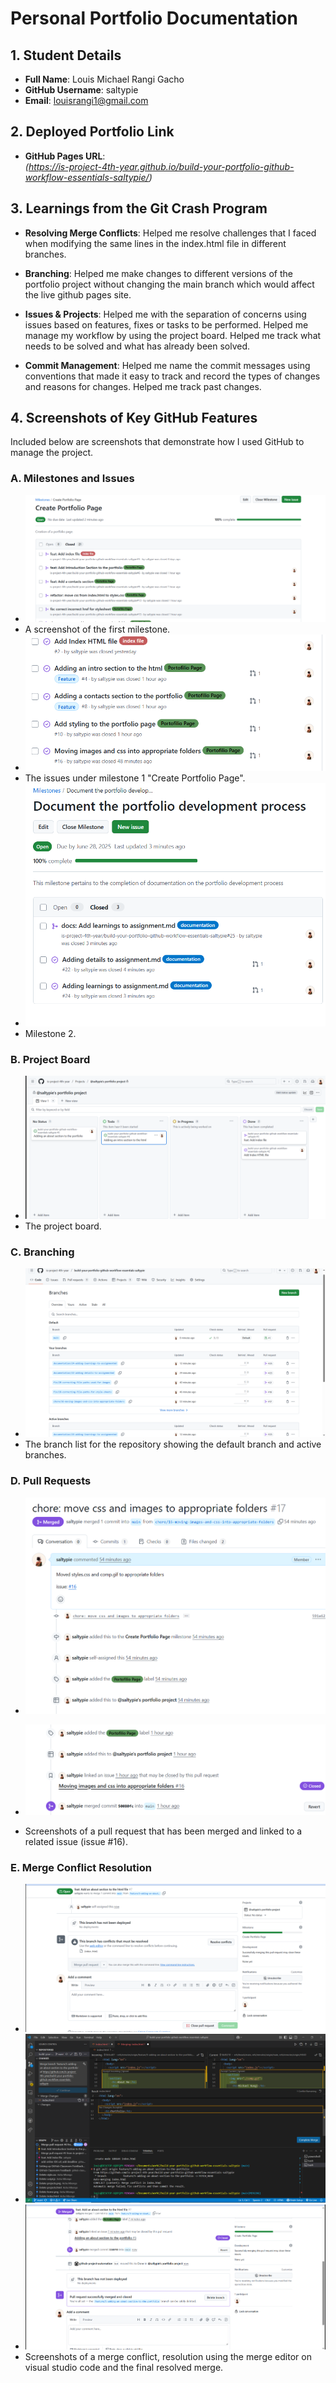 # Personal Portfolio Documentation

## 1. Student Details

- **Full Name**: Louis Michael Rangi Gacho
- **GitHub Username**: saltypie
- **Email**: louisrangi1@gmail.com

## 2. Deployed Portfolio Link

- **GitHub Pages URL**:  
  _(https://is-project-4th-year.github.io/build-your-portfolio-github-workflow-essentials-saltypie/)_

## 3. Learnings from the Git Crash Program


- **Resolving Merge Conflicts**: Helped me resolve challenges that I faced when modifying the same lines in the index.html file in different branches.

- **Branching**: Helped me make changes to different versions of the portfolio project without changing the main branch which would affect the live github pages site.

- **Issues & Projects**: Helped me with the separation of concerns using issues based on features, fixes or tasks to be performed. Helped me manage my workflow by using the project board. Helped me track what needs to be solved and what has already been solved.

- **Commit Management**: Helped me name the commit messages using conventions that made it easy to track and record the types of changes and reasons for changes. Helped me track past changes.


## 4. Screenshots of Key GitHub Features

Included below are screenshots that demonstrate how I used GitHub to manage the project. 


### A. Milestones and Issues
- ![Milestone 1](./images/mile1.png)
- A screenshot of the first milestone.
- ![Issues-for-milestone 1](./images/mile3.png)
- The issues under milestone 1 "Create Portfolio Page".
- ![Milestone-2-and-Issues](./images/mile2.png)
- Milestone 2.
### B. Project Board
- ![Project-Board](./images/pb.png)
- The project board.

### C. Branching
- ![Branches](./images/branches.png)
- The branch list for the repository showing the default branch and active branches.

### D. Pull Requests
- ![Pull-Requests](./images/pr1.png)
- ![Pull-Requests2](./images/pr2.png)

- Screenshots of a pull request that has been merged and linked to a related issue (issue #16).

### E. Merge Conflict Resolution
- ![Merge-Conflict](./images/mcr1.png)
- ![Merge-Conflict2](./images/mcr2.png)
- ![Merge-Conflict3](./images/mcr3.png)
- Screenshots of a merge conflict, resolution using the merge editor on visual studio code and the final resolved merge. 
